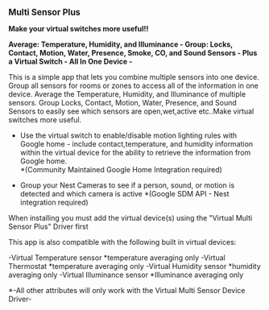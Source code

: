 <b><big>Multi Sensor Plus</big></b>

<b>Make your virtual switches more useful!!</b>

<b>Average: Temperature, Humidity, and Illuminance   -  Group:  Locks, Contact, Motion, Water, Presence, Smoke, CO, and Sound Sensors  - Plus  a Virtual Switch
                                                        -  All In One Device  -</b>

This is a simple app that lets you combine multiple sensors into one device.
Group all sensors for rooms or zones to access all of the information in one device.
Average the Temperature, Humidity, and Illuminance of multiple sensors.
Group Locks, Contact, Motion, Water, Presence, and Sound Sensors to easily see which sensors are open,wet,active etc..Make virtual switches more useful.
* Use the virtual switch to enable/disable motion lighting rules with Google home - include contact,temperature, and humidity information within the virtual device for the ability to retrieve the information from Google home.  
                      *(Community Maintained Google Home Integration required)
                   
* Group your Nest Cameras to see if a person, sound, or motion is detected and which camera is active
                      *(Google SDM API - Nest integration required)

                   
 
When installing you must add the virtual device(s) using the "Virtual Multi Sensor Plus" Driver first


This app is also compatible with the following built in virtual devices:

-Virtual Temperature sensor    *temperature averaging only
-Virtual Thermostat            *temperature averaging only
-Virtual Humidity sensor       *humidity averaging only
-Virtual Illuminance sensor    *Illuminance averaging only

*-All other attributes will only work with the Virtual Multi Sensor Device Driver-
